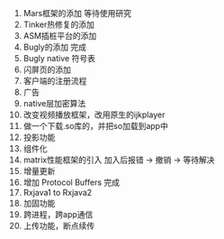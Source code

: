 
01. Mars框架的添加                               等待使用研究
02. Tinker热修复的添加
03. ASM插桩平台的添加
04. Bugly的添加                                  完成
05. Bugly native 符号表
06. 闪屏页的添加
07. 客户端的注册流程
08. 广告
09. native层加密算法
10. 改变视频播放框架，改用原生的ijkplayer
11. 做一个下载.so库的，并把so加载到app中
12. 投影功能
13. 组件化 
14. matrix性能框架的引入                           加入后报错 -> 撤销 -> 等待解决
15. 增量更新
16. 增加 Protocol Buffers                         完成
17. Rxjava1 to Rxjava2 
18. 加固功能
19. 跨进程，跨app通信
20. 上传功能，断点续传